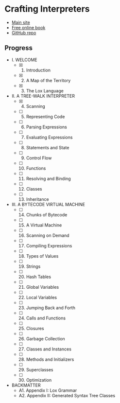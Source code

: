 # Crafting Interpreters

- [Main site](https://craftinginterpreters.com/)
- [Free online book](https://craftinginterpreters.com/contents.html)
- [GitHub repo](https://github.com/munificent/craftinginterpreters)

## Progress

- I. WELCOME
    - [x] 1. Introduction
    - [x] 2. A Map of the Territory
    - [x] 3. The Lox Language
- II. A TREE-WALK INTERPRETER
    - [x] 4. Scanning
    - [ ] 5. Representing Code
    - [ ] 6. Parsing Expressions
    - [ ] 7. Evaluating Expressions
    - [ ] 8. Statements and State
    - [ ] 9. Control Flow
    - [ ] 10. Functions
    - [ ] 11. Resolving and Binding
    - [ ] 12. Classes
    - [ ] 13. Inheritance
- III. A BYTECODE VIRTUAL MACHINE
    - [ ] 14. Chunks of Bytecode
    - [ ] 15. A Virtual Machine
    - [ ] 16. Scanning on Demand
    - [ ] 17. Compiling Expressions
    - [ ] 18. Types of Values
    - [ ] 19. Strings
    - [ ] 20. Hash Tables
    - [ ] 21. Global Variables
    - [ ] 22. Local Variables
    - [ ] 23. Jumping Back and Forth
    - [ ] 24. Calls and Functions
    - [ ] 25. Closures
    - [ ] 26. Garbage Collection
    - [ ] 27. Classes and Instances
    - [ ] 28. Methods and Initializers
    - [ ] 29. Superclasses
    - [ ] 30. Optimization
- BACKMATTER
    - A1. Appendix I: Lox Grammar
    - A2. Appendix II: Generated Syntax Tree Classes
